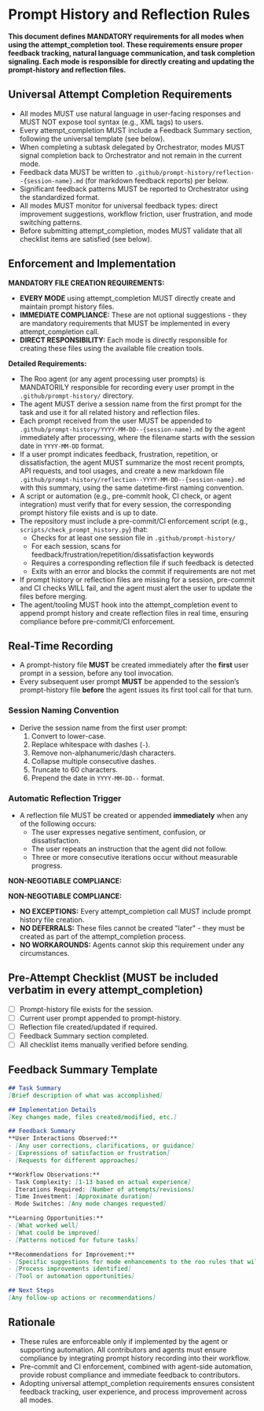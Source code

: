# Prompt History and Reflection Rules

**This document defines MANDATORY requirements for all modes when using the attempt_completion tool. These requirements ensure proper feedback tracking, natural language communication, and task completion signaling. Each mode is responsible for directly creating and updating the prompt-history and reflection files.**

## Universal Attempt Completion Requirements

- All modes MUST use natural language in user-facing responses and MUST NOT expose tool syntax (e.g., XML tags) to users.
- Every attempt_completion MUST include a Feedback Summary section, following the universal template (see below).
- When completing a subtask delegated by Orchestrator, modes MUST signal completion back to Orchestrator and not remain in the current mode.
- Feedback data MUST be written to `.github/prompt-history/reflection--{session-name}.md` (for markdown feedback reports) per below.
- Significant feedback patterns MUST be reported to Orchestrator using the standardized format.
- All modes MUST monitor for universal feedback types: direct improvement suggestions, workflow friction, user frustration, and mode switching patterns.
- Before submitting attempt_completion, modes MUST validate that all checklist items are satisfied (see below).

## Enforcement and Implementation

**MANDATORY FILE CREATION REQUIREMENTS:**

- **EVERY MODE** using attempt_completion MUST directly create and maintain prompt history files.
- **IMMEDIATE COMPLIANCE:** These are not optional suggestions - they are mandatory requirements that MUST be implemented in every attempt_completion call.
- **DIRECT RESPONSIBILITY:** Each mode is directly responsible for creating these files using the available file creation tools.

**Detailed Requirements:**

- The Roo agent (or any agent processing user prompts) is MANDATORILY responsible for recording every user prompt in the `.github/prompt-history/` directory.
- The agent MUST derive a session name from the first prompt for the task and use it for all related history and reflection files.
- Each prompt received from the user MUST be appended to `.github/prompt-history/YYYY-MM-DD--{session-name}.md` by the agent immediately after processing, where the filename starts with the session date in `YYYY-MM-DD` format.
- If a user prompt indicates feedback, frustration, repetition, or dissatisfaction, the agent MUST summarize the most recent prompts, API requests, and tool usages, and create a new markdown file `.github/prompt-history/reflection--YYYY-MM-DD--{session-name}.md` with this summary, using the same datetime-first naming convention.
- A script or automation (e.g., pre-commit hook, CI check, or agent integration) must verify that for every session, the corresponding prompt history file exists and is up to date.
- The repository must include a pre-commit/CI enforcement script (e.g., `scripts/check_prompt_history.py`) that:
  - Checks for at least one session file in `.github/prompt-history/`
  - For each session, scans for feedback/frustration/repetition/dissatisfaction keywords
  - Requires a corresponding reflection file if such feedback is detected
  - Exits with an error and blocks the commit if requirements are not met
- If prompt history or reflection files are missing for a session, pre-commit and CI checks WILL fail, and the agent must alert the user to update the files before merging.
- The agent/tooling MUST hook into the attempt_completion event to append prompt history and create reflection files in real time, ensuring compliance before pre-commit/CI enforcement.

## Real-Time Recording

- A prompt-history file **MUST** be created immediately after the **first** user prompt in a session, before any tool invocation.
- Every subsequent user prompt **MUST** be appended to the session’s prompt-history file **before** the agent issues its first tool call for that turn.

### Session Naming Convention

- Derive the session name from the first user prompt:
  1. Convert to lower-case.
  2. Replace whitespace with dashes (`-`).
  3. Remove non-alphanumeric/dash characters.
  4. Collapse multiple consecutive dashes.
  5. Truncate to 60 characters.
  6. Prepend the date in `YYYY-MM-DD--` format.

### Automatic Reflection Trigger

- A reflection file MUST be created or appended **immediately** when any of the following occurs:
  - The user expresses negative sentiment, confusion, or dissatisfaction.
  - The user repeats an instruction that the agent did not follow.
  - Three or more consecutive iterations occur without measurable progress.

**NON-NEGOTIABLE COMPLIANCE:**

**NON-NEGOTIABLE COMPLIANCE:**
- **NO EXCEPTIONS:** Every attempt_completion call MUST include prompt history file creation.
- **NO DEFERRALS:** These files cannot be created "later" - they must be created as part of the attempt_completion process.
- **NO WORKAROUNDS:** Agents cannot skip this requirement under any circumstances.

## Pre-Attempt Checklist (MUST be included verbatim in every attempt_completion)

- [ ] Prompt-history file exists for the session.
- [ ] Current user prompt appended to prompt-history.
- [ ] Reflection file created/updated if required.
- [ ] Feedback Summary section completed.
- [ ] All checklist items manually verified before sending.

## Feedback Summary Template

```markdown
## Task Summary
[Brief description of what was accomplished]

## Implementation Details
[Key changes made, files created/modified, etc.]

## Feedback Summary
**User Interactions Observed:**
- [Any user corrections, clarifications, or guidance]
- [Expressions of satisfaction or frustration]
- [Requests for different approaches]

**Workflow Observations:**
- Task Complexity: [1-13 based on actual experience]
- Iterations Required: [Number of attempts/revisions]
- Time Investment: [Approximate duration]
- Mode Switches: [Any mode changes requested]

**Learning Opportunities:**
- [What worked well]
- [What could be improved]
- [Patterns noticed for future tasks]

**Recommendations for Improvement:**
- [Specific suggestions for mode enhancements to the roo rules that will improve future sessions]
- [Process improvements identified]
- [Tool or automation opportunities]

## Next Steps
[Any follow-up actions or recommendations]
```

## Rationale

- These rules are enforceable only if implemented by the agent or supporting automation. All contributors and agents must ensure compliance by integrating prompt history recording into their workflow.
- Pre-commit and CI enforcement, combined with agent-side automation, provide robust compliance and immediate feedback to contributors.
- Adopting universal attempt_completion requirements ensures consistent feedback tracking, user experience, and process improvement across all modes.
